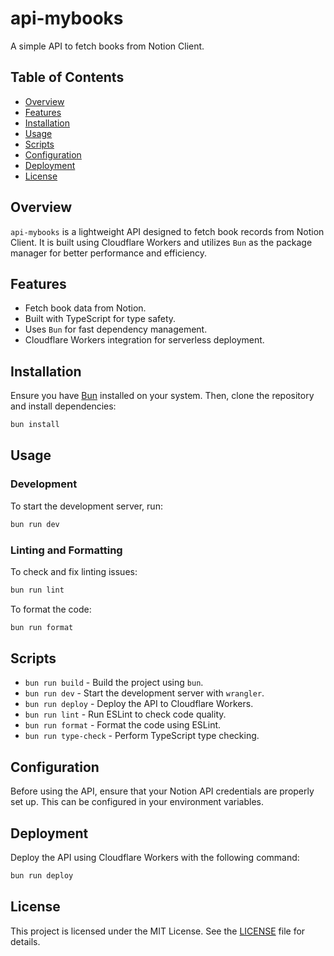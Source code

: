 # api-mybooks

A simple API to fetch books from Notion Client.

## Table of Contents

- [Overview](#overview)
- [Features](#features)
- [Installation](#installation)
- [Usage](#usage)
- [Scripts](#scripts)
- [Configuration](#configuration)
- [Deployment](#deployment)
- [License](#license)

## Overview

`api-mybooks` is a lightweight API designed to fetch book records from Notion Client. It is built using Cloudflare Workers and utilizes `Bun` as the package manager for better performance and efficiency.

## Features

- Fetch book data from Notion.
- Built with TypeScript for type safety.
- Uses `Bun` for fast dependency management.
- Cloudflare Workers integration for serverless deployment.

## Installation

Ensure you have [Bun](https://bun.sh/) installed on your system. Then, clone the repository and install dependencies:

```sh
bun install
```

## Usage

### Development

To start the development server, run:

```sh
bun run dev
```

### Linting and Formatting

To check and fix linting issues:

```sh
bun run lint
```

To format the code:

```sh
bun run format
```

## Scripts

- `bun run build` - Build the project using `bun`.
- `bun run dev` - Start the development server with `wrangler`.
- `bun run deploy` - Deploy the API to Cloudflare Workers.
- `bun run lint` - Run ESLint to check code quality.
- `bun run format` - Format the code using ESLint.
- `bun run type-check` - Perform TypeScript type checking.

## Configuration

Before using the API, ensure that your Notion API credentials are properly set up. This can be configured in your environment variables.

## Deployment

Deploy the API using Cloudflare Workers with the following command:

```sh
bun run deploy
```

## License

This project is licensed under the MIT License. See the [LICENSE](LICENSE) file for details.
